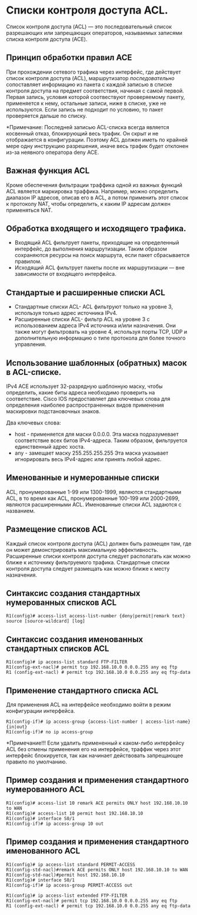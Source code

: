 # Списки контроля доступа ACL.

Список контроля доступа (ACL) — это последовательный список разрешающих или запрещающих операторов, называемых записями списка контроля доступа (ACE).

## Принцип обработки правил ACE

При прохождении сетевого трафика через интерфейс, где действует список контроля доступа (ACL), маршрутизатор *последовательно* сопоставляет информацию из пакета с каждой записью в списке контроля доступа на предмет соответствия, начиная с самой первой. Первая запись, условия которой соотвествуют проверяемому пакету, применяется к нему, остальные записи, ниже в списке, уже не используются. Если запись не подходит по условию, то пакет проверяется дальше по списку.

*Примечание: Последней записью ACL-списка всегда является косвенный отказ, блокирующий весь трафик. Он скрыт и не отображается в конфигурации. Поэтому ACL должен иметь по крайней мере одну инструкцию разрешения, иначе весь трафик будет отклонен из-за неявного оператора deny ACE.

## Важная функция ACL

Кроме обеспечения фильтрации траффика одной из важных функций ACL является маркировка траффика. Например, можно определить диапазон IP адресов, описав его в ACL, а потом применить этот список к протоколу NAT, чтобы определить, к каким IP адресам должен применяться NAT.

## Обработка входящего и исходящего трафика.

- Входящий ACL фильтрует пакеты, приходящие на определенный интерфейс, до выполнения маршрутизации. Таким образом сохраняются ресурсы на поиск маршрута, если пакет сбрасывается правилом.
- Исходящий ACL фильтрует пакеты после их маршрутизации — вне зависимости от входящего интерфейса.

## Стандартые и расширенные списки ACL

- Стандартные списки ACL- ACL фильтруют только на уровне 3, используя только адрес источника IPv4. 
- Расширенные списки ACL- фильтр ACL на уровне 3 с
использованием адреса IPv4 источника и/или назначения. Они также могут фильтровать на уровне 4, используя порты TCP, UDP и дополнительную информацию о типе протокола для более точного управления.

## Использование шаблонных (обратных) масок в ACL-списке.

IPv4 ACE использует 32-разрядную шаблонную маску, чтобы определить, какие биты адреса необходимо проверить на соответствие.
Cisco IOS предоставляет два ключевых слова для определения наиболее распространенных видов применения маскировки подстановочных знаков.

Два ключевых слова:
- host - применяется для маски 0.0.0.0. Эта маска подразумевает соответствие всех битов IPv4-адреса. Таким образом, фильтруется единственный адрес хоста.
- any - замещает маску 255.255.255.255 Эта маска указывает игнорировать весь IPv4-адрес или принять любой адрес.

## Именованные и нумерованные списки

ACL, пронумерованные 1-99 или 1300-1999, являются стандартными ACL, в то время как ACL, пронумерованные 100-199 или 2000-2699, являются расширенными ACL.
Именованные списки ACL задаются с названием.

## Размещение списков ACL

Каждый список контроля доступа (ACL) должен быть размещен там, где он может демонстрировать максимальную эффективность. Расширенные списки контроля доступа следует располагать как можно ближе к источнику фильтруемого трафика.  Стандартные списки контроля доступа следует размещать как можно ближе к месту назначения.


## Синтаксис создания стандартных нумерованных списков ACL
```
R1(config)# access-list access-list-number {deny|permit|remark text} source [source-wildcard] [log]
```

## Синтаксис создания именованных стандартных списков ACL
```
R1(config)# ip access-list standard FTP-FILTER
R1(config-ext-nacl)# permit tcp 192.168.10.0 0.0.0.255 any eq ftp
R1 (config-ext-nacl) # permit tcp 192.168.10.0 0.0.255 any eq ftp-data
```

## Применение стандартного списка ACL

Для применения ACL на интерфейсе необходимо войти в режим конфигурации интерфейса.

```
R1(config-if)# ip access-group {access-list-number | access-list-name} {in|out}
R1(config-if)# no ip access-group
```
*Примечание!!! Если удалить примененный к каком-либо интерфейсу ACL без отмены применения его на интерфейсе, траффик через этот интерфейс блокируется, так как начинает действовать запрещающее правило по умолчанию.


## Пример создания и применения стандартного нумерованного ACL

```
R1(config)# access-list 10 remark ACE permits ONLY host 192.168.10.10 to WAN
R1(config)# access-list 10 permit host 192.168.10.10
R1(config)# interface S0/1
R1(config-if)# ip access-group 10 out
```

## Пример создания и применения стандартного именованного ACL

```
R1(config)# ip access-list standard PERMIT-ACCESS
R1(config-std-nacl)#remark ACE permits ONLY host 192.168.10.10 to WAN
R1(config-std-nacl)#permit host 192.168.10.10
R1(config)# interface S0/1
R1(config-if)# ip access-group PERMIT-ACCESS out
```
















```
R1(config)# ip access-list extended FTP-FILTER
R1(config-ext-nacl)# permit tcp 192.168.10.0 0.0.0.255 any eq ftp
R1 (config-ext-nacl) # permit tcp 192.168.10.0 0.0.255 any eq ftp-data
```
